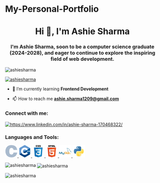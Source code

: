 # My-Personal-Portfolio
<h1 align="center">Hi 👋, I'm Ashie Sharma</h1>
<h3 align="center">I'm Ashie Sharma, soon to be a computer science graduate (2024-2028), and eager to continue to explore the inspiring field of web development.</h3>

<p align="left"> <img src="https://komarev.com/ghpvc/?username=ashiesharma&label=Profile%20views&color=0e75b6&style=flat" alt="ashiesharma" /> </p>

<p align="left"> <a href="https://github.com/ryo-ma/github-profile-trophy"><img src="https://github-profile-trophy.vercel.app/?username=ashiesharma" alt="ashiesharma" /></a> </p>

- 🌱 I’m currently learning **Frontend Development**

- 📫 How to reach me **ashie.sharma1209@gmail.com**

<h3 align="left">Connect with me:</h3>
<p align="left">
<a href="https://linkedin.com/in/https://www.linkedin.com/in/ashie-sharma-170468322/" target="blank"><img align="center" src="https://raw.githubusercontent.com/rahuldkjain/github-profile-readme-generator/master/src/images/icons/Social/linked-in-alt.svg" alt="https://www.linkedin.com/in/ashie-sharma-170468322/" height="30" width="40" /></a>
</p>

<h3 align="left">Languages and Tools:</h3>
<p align="left"> <a href="https://www.cprogramming.com/" target="_blank" rel="noreferrer"> <img src="https://raw.githubusercontent.com/devicons/devicon/master/icons/c/c-original.svg" alt="c" width="40" height="40"/> </a> <a href="https://www.w3schools.com/cpp/" target="_blank" rel="noreferrer"> <img src="https://raw.githubusercontent.com/devicons/devicon/master/icons/cplusplus/cplusplus-original.svg" alt="cplusplus" width="40" height="40"/> </a> <a href="https://www.w3schools.com/css/" target="_blank" rel="noreferrer"> <img src="https://raw.githubusercontent.com/devicons/devicon/master/icons/css3/css3-original-wordmark.svg" alt="css3" width="40" height="40"/> </a> <a href="https://www.w3.org/html/" target="_blank" rel="noreferrer"> <img src="https://raw.githubusercontent.com/devicons/devicon/master/icons/html5/html5-original-wordmark.svg" alt="html5" width="40" height="40"/> </a> <a href="https://www.mysql.com/" target="_blank" rel="noreferrer"> <img src="https://raw.githubusercontent.com/devicons/devicon/master/icons/mysql/mysql-original-wordmark.svg" alt="mysql" width="40" height="40"/> </a> <a href="https://www.python.org" target="_blank" rel="noreferrer"> <img src="https://raw.githubusercontent.com/devicons/devicon/master/icons/python/python-original.svg" alt="python" width="40" height="40"/> </a> </p>

<p><img align="left" src="https://github-readme-stats.vercel.app/api/top-langs?username=ashiesharma&show_icons=true&locale=en&layout=compact" alt="ashiesharma" /></p>

<p>&nbsp;<img align="center" src="https://github-readme-stats.vercel.app/api?username=ashiesharma&show_icons=true&locale=en" alt="ashiesharma" /></p>

<p><img align="center" src="https://github-readme-streak-stats.herokuapp.com/?user=ashiesharma&" alt="ashiesharma" /></p>


